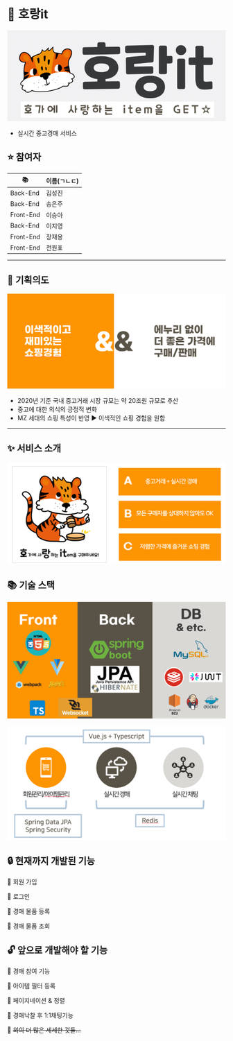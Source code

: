 # :tiger: 호랑it

![img](./res/20210129_123849.png)

* 실시간 중고경매 서비스

## :star: 참여자

| :books:   | 이름(ㄱㄴㄷ) |
| --------- | ------------ |
| Back-End  | 김성진       |
| Back-End  | 송은주       |
| Front-End | 이승아       |
| Back-End  | 이지영       |
| Front-End | 장재용       |
| Front-End | 전원표       |

---

## :art: 기획의도

![img](./res/20210129_124002.png)

* 2020년 기준 국내 중고거래 시장 규모는 약 20조원 규모로 추산
* 중고에 대한 의식의 긍정적 변화
* MZ 세대의 쇼핑 특성이 반영 :arrow_forward: 이색적인 쇼핑 경험을 원함

---

## :sparkles: 서비스 소개

![img](./res/20210129_124022.png)

## :books: 기술 스택

![img](./res/20210129_124055.png)

![img](./res/20210129_124111.png)

## :lock: 현재까지 개발된 기능

:hatched_chick: 회원 가입

:hatched_chick: 로그인

:hatched_chick: 경매 물품 등록

:hatched_chick: 경매 물품 조회

## :unlock: 앞으로 개발해야 할 기능

:hatching_chick: 경매 참여 기능

:hatching_chick: 아이템 필터 등록

:hatching_chick: 페이지네이션 & 정렬

:hatching_chick: 경매낙찰 후 1:1채팅기능

:hatching_chick: ~~외의 더 많은 세세한 것들...~~